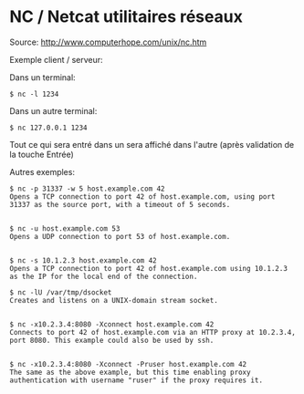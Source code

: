 # NC / Netcat utilitaires réseaux

Source: http://www.computerhope.com/unix/nc.htm

Exemple client / serveur:

Dans un terminal:

	$ nc -l 1234

Dans un autre terminal:

	$ nc 127.0.0.1 1234

Tout ce qui sera entré dans un sera affiché dans l'autre (après validation de la touche Entrée)

Autres exemples:

	$ nc -p 31337 -w 5 host.example.com 42
	Opens a TCP connection to port 42 of host.example.com, using port 31337 as the source port, with a timeout of 5 seconds.


	$ nc -u host.example.com 53
	Opens a UDP connection to port 53 of host.example.com.


	$ nc -s 10.1.2.3 host.example.com 42
	Opens a TCP connection to port 42 of host.example.com using 10.1.2.3 as the IP for the local end of the connection.

	$ nc -lU /var/tmp/dsocket
	Creates and listens on a UNIX-domain stream socket.


	$ nc -x10.2.3.4:8080 -Xconnect host.example.com 42
	Connects to port 42 of host.example.com via an HTTP proxy at 10.2.3.4, port 8080. This example could also be used by ssh.


	$ nc -x10.2.3.4:8080 -Xconnect -Pruser host.example.com 42
	The same as the above example, but this time enabling proxy authentication with username "ruser" if the proxy requires it.
